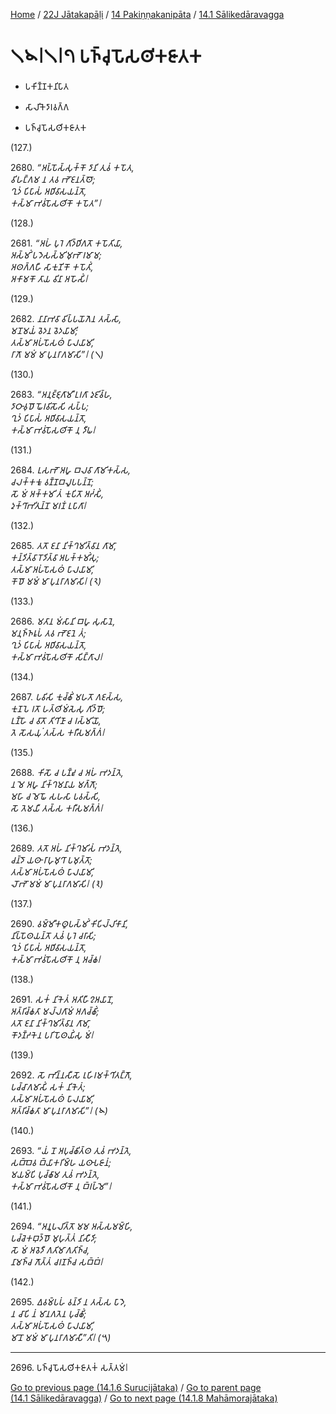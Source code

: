 
[Home](/) / [22J Jātakapāḷi](../...md) / [14 Pakiṇṇakanipāta](...md) / [14.1 Sālikedāravagga](../22J/14/14.1.md)

# 𑁧𑁪𑁇𑁧𑁇𑁭 𑀧𑀜𑁆𑀘𑀼𑀧𑁄𑀲𑀣𑀺𑀓𑀚𑀸𑀢𑀓

* 𑀧𑀓𑀺𑀡𑁆𑀡𑀓𑀦𑀺𑀧𑀸𑀢

* 𑀲𑀸𑀮𑀺𑀓𑁂𑀤𑀸𑀭𑀯𑀕𑁆𑀕

* 𑀧𑀜𑁆𑀘𑀼𑀧𑁄𑀲𑀣𑀺𑀓𑀚𑀸𑀢𑀓

(127.)

2680\. _“𑀅𑀧𑁆𑀧𑁄𑀲𑁆𑀲𑀼𑀓𑁆𑀓𑁄 𑀤𑀸𑀦𑀺 𑀢𑀼𑀯𑀁 𑀓𑀧𑁄𑀢,_  
_𑀯𑀺𑀳𑀗𑁆𑀕𑀫 𑀦 𑀢𑀯 𑀪𑁄𑀚𑀦𑀢𑁆𑀣𑁄;_  
_𑀔𑀼𑀤𑀁 𑀧𑀺𑀧𑀸𑀲𑀁 𑀅𑀥𑀺𑀯𑀸𑀲𑀬𑀦𑁆𑀢𑁄,_  
_𑀓𑀲𑁆𑀫𑀸 𑀪𑀯𑀁𑀧𑁄𑀲𑀣𑀺𑀓𑁄 𑀓𑀧𑁄𑀢”𑁇_  


(128.)

2681\. _“𑀅𑀳𑀁 𑀧𑀼𑀭𑁂 𑀕𑀺𑀤𑁆𑀥𑀺𑀕𑀢𑁄 𑀓𑀧𑁄𑀢𑀺𑀬𑀸,_  
_𑀅𑀲𑁆𑀫𑀺𑀁 𑀧𑀤𑁂𑀲𑀲𑁆𑀫𑀺𑀫𑀼𑀪𑁄 𑀭𑀫𑀸𑀫;_  
_𑀅𑀣𑀕𑁆𑀕𑀳𑀻 𑀲𑀸𑀓𑀼𑀡𑀺𑀓𑁄 𑀓𑀧𑁄𑀢𑀺𑀁,_  
_𑀅𑀓𑀸𑀫𑀓𑁄 𑀢𑀸𑀬 𑀯𑀺𑀦𑀸 𑀅𑀳𑁄𑀲𑀺𑀁𑁇_  


(129.)

2682\. _𑀦𑀸𑀦𑀸𑀪𑀯𑀸 𑀯𑀺𑀧𑁆𑀧𑀬𑁄𑀕𑁂𑀦 𑀢𑀲𑁆𑀲𑀸,_  
_𑀫𑀦𑁄𑀫𑀬𑀁 𑀯𑁂𑀤𑀦 𑀯𑁂𑀤𑀬𑀸𑀫𑀺;_  
_𑀢𑀲𑁆𑀫𑀸 𑀅𑀳𑀁𑀧𑁄𑀲𑀣𑀁 𑀧𑀸𑀮𑀬𑀸𑀫𑀺,_  
_𑀭𑀸𑀕𑁄 𑀫𑀫𑀁 𑀫𑀸 𑀧𑀼𑀦𑀭𑀸𑀕𑀫𑀸𑀲𑀺”𑁇 (𑁧)_  


(130.)

2683\. _“𑀅𑀦𑀼𑀚𑁆𑀚𑀼𑀕𑀸𑀫𑀻 𑀉𑀭𑀕𑀸 𑀤𑀼𑀚𑀺𑀯𑁆𑀳,_  
_𑀤𑀸𑀞𑀸𑀯𑀼𑀥𑁄 𑀖𑁄𑀭𑀯𑀺𑀲𑁄𑀲𑀺 𑀲𑀧𑁆𑀧;_  
_𑀔𑀼𑀤𑀁 𑀧𑀺𑀧𑀸𑀲𑀁 𑀅𑀥𑀺𑀯𑀸𑀲𑀬𑀦𑁆𑀢𑁄,_  
_𑀓𑀲𑁆𑀫𑀸 𑀪𑀯𑀁𑀧𑁄𑀲𑀣𑀺𑀓𑁄 𑀦𑀼 𑀤𑀻𑀖𑁇_  


(131.)

2684\. _𑀉𑀲𑀪𑁄 𑀅𑀳𑀽 𑀩𑀮𑀯𑀸 𑀕𑀸𑀫𑀺𑀓𑀲𑁆𑀲,_  
_𑀘𑀮𑀓𑁆𑀓𑀓𑀽 𑀯𑀡𑁆𑀡𑀩𑀮𑀽𑀧𑀧𑀦𑁆𑀦𑁄;_  
_𑀲𑁄 𑀫𑀁 𑀅𑀓𑁆𑀓𑀫𑀺 𑀢𑀁 𑀓𑀼𑀧𑀺𑀢𑁄 𑀅𑀟𑀁𑀲𑀺𑀁,_  
_𑀤𑀼𑀓𑁆𑀔𑀸𑀪𑀺𑀢𑀼𑀦𑁆𑀦𑁄 𑀫𑀭𑀡𑀁 𑀉𑀧𑀸𑀕𑀸𑁇_  


(132.)

2685\. _𑀢𑀢𑁄 𑀚𑀦𑀸 𑀦𑀺𑀓𑁆𑀔𑀫𑀺𑀢𑁆𑀯𑀸𑀦 𑀕𑀸𑀫𑀸,_  
_𑀓𑀦𑁆𑀤𑀺𑀢𑁆𑀯𑀸 𑀭𑁄𑀤𑀺𑀢𑁆𑀯𑀸 𑀅𑀧𑀓𑁆𑀓𑀫𑀺𑀁𑀲𑀼;_  
_𑀢𑀲𑁆𑀫𑀸 𑀅𑀳𑀁𑀧𑁄𑀲𑀣𑀁 𑀧𑀸𑀮𑀬𑀸𑀫𑀺,_  
_𑀓𑁄𑀥𑁄 𑀫𑀫𑀁 𑀫𑀸 𑀧𑀼𑀦𑀭𑀸𑀕𑀫𑀸𑀲𑀺𑁇 (𑁨)_  


(133.)

2686\. _𑀫𑀢𑀸𑀦 𑀫𑀁𑀲𑀸𑀦𑀺 𑀩𑀳𑀽 𑀲𑀼𑀲𑀸𑀦𑁂,_  
_𑀫𑀦𑀼𑀜𑁆𑀜𑀭𑀽𑀧𑀁 𑀢𑀯 𑀪𑁄𑀚𑀦𑁂 𑀢𑀁;_  
_𑀔𑀼𑀤𑀁 𑀧𑀺𑀧𑀸𑀲𑀁 𑀅𑀥𑀺𑀯𑀸𑀲𑀬𑀦𑁆𑀢𑁄,_  
_𑀓𑀲𑁆𑀫𑀸 𑀪𑀯𑀁𑀧𑁄𑀲𑀣𑀺𑀓𑁄 𑀲𑀺𑀗𑁆𑀕𑀸𑀮𑁇_  


(134.)

2687\. _𑀧𑀯𑀺𑀲𑀺 𑀓𑀼𑀘𑁆𑀙𑀺𑀁 𑀫𑀳𑀢𑁄 𑀕𑀚𑀲𑁆𑀲,_  
_𑀓𑀼𑀡𑀧𑁂 𑀭𑀢𑁄 𑀳𑀢𑁆𑀣𑀺𑀫𑀁𑀲𑁂𑀲𑀼 𑀕𑀺𑀤𑁆𑀥𑁄;_  
_𑀉𑀡𑁆𑀳𑁄 𑀘 𑀯𑀸𑀢𑁄 𑀢𑀺𑀔𑀺𑀡𑀸 𑀘 𑀭𑀲𑁆𑀫𑀺𑀬𑁄,_  
_𑀢𑁂 𑀲𑁄𑀲𑀬𑀼𑀁 𑀢𑀲𑁆𑀲 𑀓𑀭𑀻𑀲𑀫𑀕𑁆𑀕𑀁𑁇_  


(135.)

2688\. _𑀓𑀺𑀲𑁄 𑀘 𑀧𑀡𑁆𑀟𑀽 𑀘 𑀅𑀳𑀁 𑀪𑀤𑀦𑁆𑀢𑁂,_  
_𑀦 𑀫𑁂 𑀅𑀳𑀽 𑀦𑀺𑀓𑁆𑀔𑀫𑀦𑀸𑀬 𑀫𑀕𑁆𑀕𑁄;_  
_𑀫𑀳𑀸 𑀘 𑀫𑁂𑀖𑁄 𑀲𑀳𑀲𑀸 𑀧𑀯𑀲𑁆𑀲𑀺,_  
_𑀲𑁄 𑀢𑁂𑀫𑀬𑀻 𑀢𑀲𑁆𑀲 𑀓𑀭𑀻𑀲𑀫𑀕𑁆𑀕𑀁𑁇_  


(136.)

2689\. _𑀢𑀢𑁄 𑀅𑀳𑀁 𑀦𑀺𑀓𑁆𑀔𑀫𑀺𑀲𑀁 𑀪𑀤𑀦𑁆𑀢𑁂,_  
_𑀘𑀦𑁆𑀤𑁄 𑀬𑀣𑀸 𑀭𑀸𑀳𑀼𑀫𑀼𑀔𑀸 𑀧𑀫𑀼𑀢𑁆𑀢𑁄;_  
_𑀢𑀲𑁆𑀫𑀸 𑀅𑀳𑀁𑀧𑁄𑀲𑀣𑀁 𑀧𑀸𑀮𑀬𑀸𑀫𑀺,_  
_𑀮𑁄𑀪𑁄 𑀫𑀫𑀁 𑀫𑀸 𑀧𑀼𑀦𑀭𑀸𑀕𑀫𑀸𑀲𑀺𑁇 (𑁩)_  


(137.)

2690\. _𑀯𑀫𑁆𑀫𑀻𑀓𑀣𑀽𑀧𑀲𑁆𑀫𑀺𑀁 𑀓𑀺𑀧𑀺𑀮𑁆𑀮𑀺𑀓𑀸𑀦𑀺,_  
_𑀦𑀺𑀧𑁆𑀧𑁄𑀣𑀬𑀦𑁆𑀢𑁄 𑀢𑀼𑀯𑀁 𑀧𑀼𑀭𑁂 𑀘𑀭𑀸𑀲𑀺;_  
_𑀔𑀼𑀤𑀁 𑀧𑀺𑀧𑀸𑀲𑀁 𑀅𑀥𑀺𑀯𑀸𑀲𑀬𑀦𑁆𑀢𑁄,_  
_𑀓𑀲𑁆𑀫𑀸 𑀪𑀯𑀁𑀧𑁄𑀲𑀣𑀺𑀓𑁄 𑀦𑀼 𑀅𑀘𑁆𑀙𑁇_  


(138.)

2691\. _𑀲𑀓𑀁 𑀦𑀺𑀓𑁂𑀢𑀁 𑀅𑀢𑀺𑀳𑀻𑀍𑀅𑀬𑀸𑀦𑁄,_  
_𑀅𑀢𑁆𑀭𑀺𑀘𑁆𑀙𑀢𑀸 𑀫𑀮𑁆𑀮𑀕𑀸𑀫𑀁 𑀅𑀕𑀘𑁆𑀙𑀺𑀁;_  
_𑀢𑀢𑁄 𑀚𑀦𑀸 𑀦𑀺𑀓𑁆𑀔𑀫𑀺𑀢𑁆𑀯𑀸𑀦 𑀕𑀸𑀫𑀸,_  
_𑀓𑁄𑀤𑀡𑁆𑀟𑀓𑁂𑀦 𑀧𑀭𑀺𑀧𑁄𑀣𑀬𑀺𑀁𑀲𑀼 𑀫𑀁𑁇_  


(139.)

2692\. _𑀲𑁄 𑀪𑀺𑀦𑁆𑀦𑀲𑀻𑀲𑁄 𑀭𑀼𑀳𑀺𑀭𑀫𑀓𑁆𑀔𑀺𑀢𑀗𑁆𑀕𑁄,_  
_𑀧𑀘𑁆𑀘𑀸𑀕𑀫𑀸𑀲𑀺𑀁 𑀲𑀓𑀁 𑀦𑀺𑀓𑁂𑀢𑀁;_  
_𑀢𑀲𑁆𑀫𑀸 𑀅𑀳𑀁𑀧𑁄𑀲𑀣𑀁 𑀧𑀸𑀮𑀬𑀸𑀫𑀺,_  
_𑀅𑀢𑁆𑀭𑀺𑀘𑁆𑀙𑀢𑀸 𑀫𑀸 𑀧𑀼𑀦𑀭𑀸𑀕𑀫𑀸𑀲𑀺”𑁇 (𑁪)_  


(140.)

2693\. _“𑀬𑀁 𑀦𑁄 𑀅𑀧𑀼𑀘𑁆𑀙𑀺𑀢𑁆𑀣 𑀢𑀼𑀯𑀁 𑀪𑀤𑀦𑁆𑀢𑁂,_  
_𑀲𑀩𑁆𑀩𑁂𑀯 𑀩𑁆𑀬𑀸𑀓𑀭𑀺𑀫𑁆𑀳 𑀬𑀣𑀸𑀧𑀚𑀸𑀦𑀁;_  
_𑀫𑀬𑀫𑁆𑀧𑀺 𑀧𑀼𑀘𑁆𑀙𑀸𑀫 𑀢𑀼𑀯𑀁 𑀪𑀤𑀦𑁆𑀢𑁂,_  
_𑀓𑀲𑁆𑀫𑀸 𑀪𑀯𑀁𑀧𑁄𑀲𑀣𑀺𑀓𑁄 𑀦𑀼 𑀩𑁆𑀭𑀳𑁆𑀫𑁂”𑁇_  


(141.)

2694\. _“𑀅𑀦𑀽𑀧𑀮𑀺𑀢𑁆𑀢𑁄 𑀫𑀫 𑀅𑀲𑁆𑀲𑀫𑀫𑁆𑀳𑀺,_  
_𑀧𑀘𑁆𑀘𑁂𑀓𑀩𑀼𑀤𑁆𑀥𑁄 𑀫𑀼𑀳𑀼𑀢𑁆𑀢𑀁 𑀦𑀺𑀲𑀻𑀤𑀺;_  
_𑀲𑁄 𑀫𑀁 𑀅𑀯𑁂𑀤𑀻 𑀕𑀢𑀺𑀫𑀸𑀕𑀢𑀺𑀜𑁆𑀘,_  
_𑀦𑀸𑀫𑀜𑁆𑀘 𑀕𑁄𑀢𑁆𑀢𑀁 𑀘𑀭𑀡𑀜𑁆𑀘 𑀲𑀩𑁆𑀩𑀁𑁇_  


(142.)

2695\. _𑀏𑀯𑀫𑁆𑀧𑀳𑀁 𑀯𑀦𑁆𑀤𑀺 𑀦 𑀢𑀲𑁆𑀲 𑀧𑀸𑀤𑁂,_  
_𑀦 𑀘𑀸𑀧𑀺 𑀦𑀁 𑀫𑀸𑀦𑀕𑀢𑁂𑀦 𑀧𑀼𑀘𑁆𑀙𑀺𑀁;_  
_𑀢𑀲𑁆𑀫𑀸 𑀅𑀳𑀁𑀧𑁄𑀲𑀣𑀁 𑀧𑀸𑀮𑀬𑀸𑀫𑀺,_  
_𑀫𑀸𑀦𑁄 𑀫𑀫𑀁 𑀫𑀸 𑀧𑀼𑀦𑀭𑀸𑀕𑀫𑀸𑀲𑀻”𑀢𑀺𑁇 (𑁫)_  


---

2696\. 𑀧𑀜𑁆𑀘𑀼𑀧𑁄𑀲𑀣𑀺𑀓𑀚𑀸𑀢𑀓𑀁 𑀲𑀢𑁆𑀢𑀫𑀁𑁇



[Go to previous page (14.1.6 Surucijātaka)](14.1.6.md) / [Go to parent page (14.1 Sālikedāravagga)](../22J/14/14.1.md) / [Go to next page (14.1.8 Mahāmorajātaka)](14.1.8.md)


